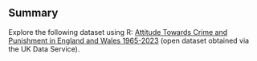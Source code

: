 ## Summary
Explore the following dataset using R: [Attitude Towards Crime and Punishment in England and Wales 1965-2023](https://beta.ukdataservice.ac.uk/datacatalogue/studies/study?id=857473) (open dataset obtained via the UK Data Service). 
